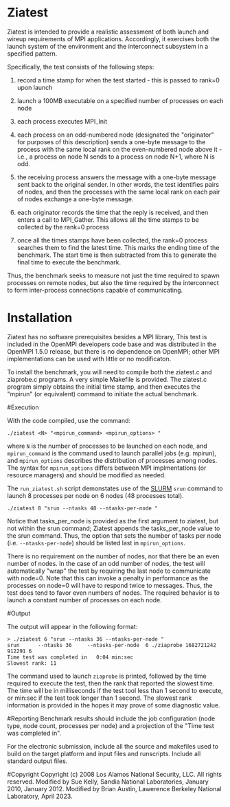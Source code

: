 # Ziatest

Ziatest is intended to provide a realistic assessment of
both launch and wireup requirements of MPI applications.
Accordingly, it exercises both the launch system of the environment
and the interconnect subsystem in a specified pattern.

Specifically, the test consists of the following steps:

1. record a time stamp for when the test started -
   this is passed to rank=0 upon launch

2. launch a 100MB executable on a specified number of processes on each node

3. each process executes MPI_Init

4. each process on an odd-numbered node
   (designated the "originator" for purposes of this description)
   sends a one-byte message to the process with the same local rank
   on the even-numbered node above it -
   i.e., a process on node N sends to a process on node N+1, where N is odd.

5. the receiving process answers the message with a one-byte message
   sent back to the original sender. In other words, the test identifies
   pairs of nodes, and then the processes with the same local rank on each
   pair of nodes exchange a one-byte message.

6. each originator records the time that the reply is received,
   and then enters a call to MPI_Gather.
   This allows all the time stamps to be collected by the rank=0 process

7. once all the times stamps have been collected,
   the rank=0 process searches them to find the latest time.
   This marks the ending time of the benchmark.
   The start time is then subtracted from this
   to generate the final time to execute the benchmark.

Thus, the benchmark seeks to measure
not just the time required to spawn processes on remote nodes,
but also the time required by the interconnect
to form inter-process connections capable of communicating.


# Installation

Ziatest has no software prerequisites besides a  MPI library,
This test is included in the OpenMPI developers code base
and was distributed in the OpenMPI 1.5.0 release,
but there is no dependence on OpenMPI;
other MPI implementations can be used with little or no modificaton.

To install the benchmark,
you will need to compile both the ziatest.c and ziaprobe.c programs.
A very simple Makefile is provided.
The ziatest.c program simply obtains the initial time stamp,
and then executes the "mpirun" (or equivalent) command
to initiate the actual benchmark.


#Execution

With the code compiled, use the command:
```
./ziatest <N> "<mpirun_command> <mpirun_options> "
```
where `N` is the number of processes to be launched on each node,
and `mpirun_command` is the command used to launch parallel jobs (e.g. mpirun),
and `mpirun_options` describes the distribution of processes among nodes.
The syntax for `mpirun_options` differs between MPI implmentations
(or resource managers) and should be modified as needed.

The `run_ziatest.sh` script demonstates use of
the [SLURM](https://slurm.schedmd.com/) `srun` command
to launch 8 processes per node on 6 nodes (48 processes total).
```
./ziatest 8 "srun --ntasks 48 --ntasks-per-node "
```
Notice that tasks_per_node is provided as the first argument to ziatest,
but not within the srun command;
Ziatest appends the tasks_per_node value to the srun command.
Thus, the option that sets the number of tasks per node
(i.e. `--ntasks-per-node`) should be listed last in `mpirun_options`.

There is no requirement on the number of nodes,
nor that there be an even number of nodes.
In the case of an odd number of nodes,
the test will automatically "wrap" the test
by requiring the last node to communicate with node=0.
Note that this can invoke a penalty in performance
as the processes on node=0 will have to respond twice to messages.
Thus, the test does tend to favor even numbers of nodes.
The required behavior is to launch
a constant number of processes on each node.


#Output

The output will appear in the following format:
```
> ./ziatest 6 "srun --ntasks 36 --ntasks-per-node "
srun 	  --ntasks 36 	  --ntasks-per-node  6 ./ziaprobe 1682721242 912291 6
Time test was completed in   0:04 min:sec
Slowest rank: 11
```
The command used to launch `ziaprobe` is printed,
followed by the time required to execute the test,
then the rank that reported the slowest time.
The time will be in milliseconds if the test tool less than 1 second to execute,
or min:sec if the test took longer than 1 second.
The slowest rank information is provided
in the hopes it may prove of some diagnostic value.


#Reporting
Benchmark results should include
the job configuration (node type, node count, processes per node)
and a projection of the "Time test was completed in".

For the electronic submission,
include all the source and makefiles used to build on the target platform
and input files and runscripts.
Include all standard output files.

#Copyright
Copyright (c) 2008 Los Alamos National Security, LLC.  All rights reserved.
Modified by Sue Kelly, Sandia National Laboratories, January 2010, January 2012.
Modified by Brian Austin, Lawerence Berkeley National Laboratory, April 2023.

